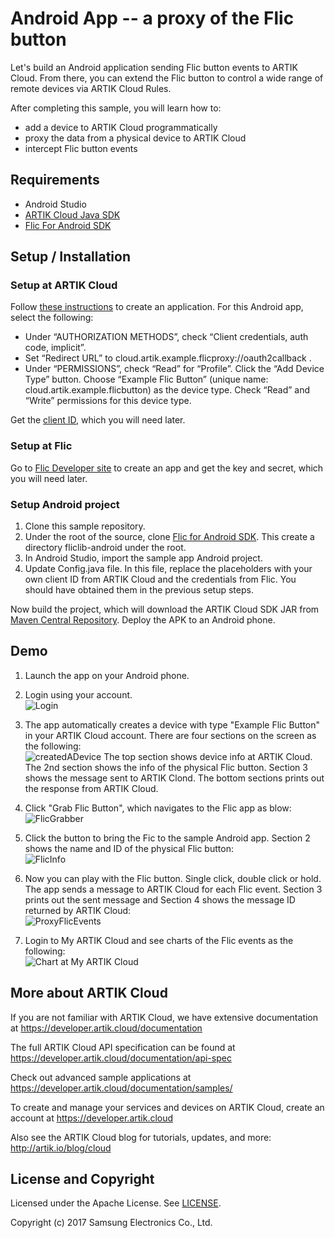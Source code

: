 # Android App -- a proxy of the Flic button

Let's build an Android application sending Flic button events to ARTIK Cloud. From there, you can extend the Flic button to control a wide range of remote devices via ARTIK Cloud Rules.

After completing this sample, you will learn how to:
- add a device to ARTIK Cloud programmatically
- proxy the data from a physical device to ARTIK Cloud
- intercept Flic button events  

## Requirements
- Android Studio
- [ARTIK Cloud Java SDK](https://github.com/artikcloud/artikcloud-java)
- [Flic For Android SDK](https://github.com/50ButtonsEach/fliclib-android)

## Setup / Installation

### Setup at ARTIK Cloud

Follow [these instructions](https://developer.artik.cloud/documentation/tools/web-tools.html#creating-an-application) to create an application. For this Android app, select the following:

 - Under “AUTHORIZATION METHODS”, check “Client credentials, auth code, implicit”.
 - Set “Redirect URL” to cloud.artik.example.flicproxy://oauth2callback .
 - Under “PERMISSIONS”, check “Read” for “Profile”.
Click the “Add Device Type” button. Choose “Example Flic Button” (unique name: cloud.artik.example.flicbutton) as the device type. Check “Read” and “Write” permissions for this device type.

Get the [client ID](https://developer.artik.cloud/documentation/tools/web-tools.html#how-to-find-your-application-id), which you will need later.

### Setup at Flic

Go to [Flic Developer site](https://partners.flic.io/partners/developers/credentials) to create an app and get the key and secret, which you will need later.

### Setup Android project

 1. Clone this sample repository.
 2. Under the root of the source, clone [Flic for Android SDK](https://github.com/50ButtonsEach/fliclib-android). This create a directory fliclib-android under the root.
 2. In Android Studio, import the sample app Android project. 
  3. Update Config.java file. In this file, replace the placeholders with your own client ID from ARTIK Cloud and the credentials from Flic. You should have obtained them in the previous setup steps.

Now build the project, which will download the ARTIK Cloud SDK JAR from [Maven Central Repository](http://search.maven.org/). Deploy the APK to an Android phone.

## Demo

 1. Launch the app on your Android phone. 

 2. Login using your account. <br />
   ![Login](./img/1.png)

 3. The app automatically creates a device with type "Example Flic Button" in your ARTIK Cloud account. There are four sections on the screen as the following: <br />
   ![createdADevice](./img/2.png)
  The top section shows device info at ARTIK Cloud. The 2nd section shows the info of the physical Flic button. Section 3 shows the message sent to ARTIK Clond. The bottom sections prints out the response from ARTIK Cloud.

 4. Click "Grab Flic Button", which navigates to the Flic app as blow:<br />
   ![FlicGrabber](./img/3.png)
 
 5. Click the button to bring the Fic to the sample Android app. Section 2 shows the name and ID of the physical Flic button:<br />
   ![FlicInfo](./img/4.png)
 
 6. Now you can play with the Flic button. Single click, double click or hold. The app sends a message to ARTIK Cloud for each Flic event. Section 3 prints out the sent message and Section 4 shows the message ID returned by ARTIK Cloud:<br />
![ProxyFlicEvents](./img/5.png)

 7. Login to My ARTIK Cloud and see charts of the Flic events as the following:<br />
![Chart at My ARTIK Cloud](./img/6.png)

## More about ARTIK Cloud

If you are not familiar with ARTIK Cloud, we have extensive documentation at https://developer.artik.cloud/documentation

The full ARTIK Cloud API specification can be found at https://developer.artik.cloud/documentation/api-spec

Check out advanced sample applications at https://developer.artik.cloud/documentation/samples/

To create and manage your services and devices on ARTIK Cloud, create an account at https://developer.artik.cloud

Also see the ARTIK Cloud blog for tutorials, updates, and more: http://artik.io/blog/cloud

## License and Copyright

Licensed under the Apache License. See [LICENSE](LICENSE).

Copyright (c) 2017 Samsung Electronics Co., Ltd.
